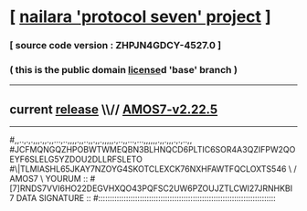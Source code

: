 
# [ [nailara 'protocol seven' project](http://nailara.network/) ]

### [ source code version : ZHPJN4GDCY-4527.0 ]

### ( this is the public domain [license](../license)d 'base' branch )
---
## current [release](https://github.com/nailara-technologies/protocol-7/releases) \\\\// [AMOS7-v2.22.5](https://github.com/nailara-technologies/protocol-7/releases/tag/AMOS7-v2.22.5)
---

#,,..,.,.,,,.,,.,,...,..,,,,.,,..,,.,,.,,,,,.,..,,...,...,,,,,,.,,.,,,.,.,..,,
#JCFMQNGQZHPOBWTWMEQBN3BLHNQCD6PLTIC6SOR4A3QZIFPW2QOEYF6SLELG5YZDOU2DLLRFSLETO
#\\\|TLMIASHL65JKAY7NZOYG4SKOTCLEXCK76NXHFAWTFQCLOXTS546 \ / AMOS7 \ YOURUM ::
#\[7]RNDS7VVI6HO22DEGVHXQO43PQFSC2UW6PZOUJZTLCWI27JRNHKBI 7  DATA SIGNATURE ::
#:::::::::::::::::::::::::::::::::::::::::::::::::::::::::::::::::::::::::::::
